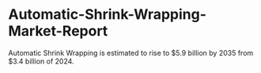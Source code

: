 # Automatic-Shrink-Wrapping-Market-Report
Automatic Shrink Wrapping is estimated to rise to $5.9 billion by 2035 from $3.4 billion of 2024.
